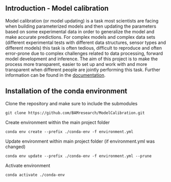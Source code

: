 ## Introduction - Model calibration
Model calibration (or model updating) is a task most scientists are facing when building parameterized models and then
 updating the parameters based on some experimental data in order to generalize the model and make accurate predictions.
For complex models and complex data sets (different experimental tests with different data structures, sensor
types and different models) this task is often tedious, difficult to reproduce and often error-prone due to complex
challenges related to data processing, forward model development and inference. The aim of this project is to make
the process more transparent, easier to set up and work with and more transparent when different people are jointly
performing this task.
Further information can be found in the [documentation](https://modelcalibration.readthedocs.io/en/latest/?).

## Installation of the conda environment
Clone the repository and make sure to include the submodules
```
git clone https://github.com/BAMresearch/ModelCalibration.git
```

Create environment within the main project folder
```
conda env create --prefix ./conda-env -f environment.yml 
```

Update environment within main project folder (if environment.yml was changed)
```
conda env update --prefix ./conda-env -f environment.yml --prune
```

Activate environment
```
conda activate ./conda-env
```
